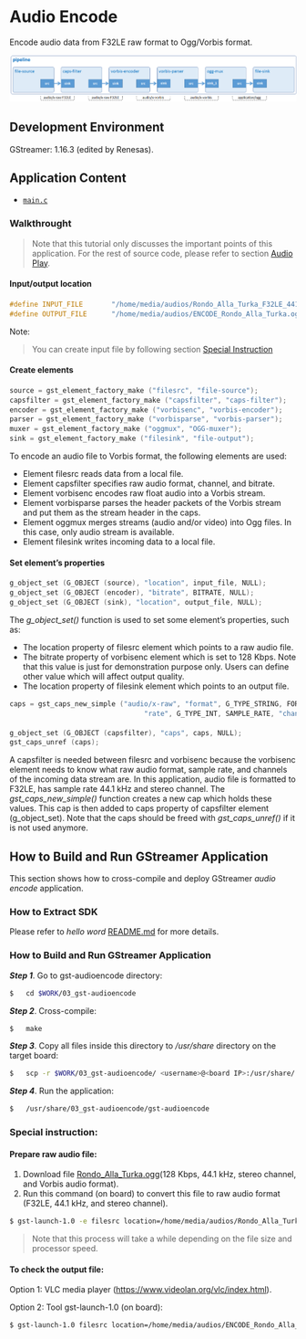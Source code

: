 # Audio Encode

Encode audio data from F32LE raw format to Ogg/Vorbis format.

![Figure audio encode pipeline](figure.png)

## Development Environment

GStreamer: 1.16.3 (edited by Renesas).

## Application Content

+ [`main.c`](main.c)

### Walkthrought
>Note that this tutorial only discusses the important points of this application. For the rest of source code, please refer to section [Audio Play](../01_gst-audioplay/README.md).

#### Input/output location
```c
#define INPUT_FILE       "/home/media/audios/Rondo_Alla_Turka_F32LE_44100_stereo.raw"
#define OUTPUT_FILE      "/home/media/audios/ENCODE_Rondo_Alla_Turka.ogg"
```
Note:
> You can create input file by following section [Special Instruction](#special-instruction)
#### Create elements
```c
source = gst_element_factory_make ("filesrc", "file-source");
capsfilter = gst_element_factory_make ("capsfilter", "caps-filter");
encoder = gst_element_factory_make ("vorbisenc", "vorbis-encoder");
parser = gst_element_factory_make ("vorbisparse", "vorbis-parser");
muxer = gst_element_factory_make ("oggmux", "OGG-muxer");
sink = gst_element_factory_make ("filesink", "file-output");
```
To encode an audio file to Vorbis format, the following elements are used:
-	 Element filesrc reads data from a local file.
-	 Element capsfilter specifies raw audio format, channel, and bitrate.
-	 Element vorbisenc encodes raw float audio into a Vorbis stream.
-	 Element vorbisparse parses the header packets of the Vorbis stream and put them as the stream header in the caps.
-	 Element oggmux merges streams (audio and/or video) into Ogg files. In this case, only audio stream is available.
-	 Element filesink writes incoming data to a local file.

#### Set element’s properties
```c
g_object_set (G_OBJECT (source), "location", input_file, NULL);
g_object_set (G_OBJECT (encoder), "bitrate", BITRATE, NULL);
g_object_set (G_OBJECT (sink), "location", output_file, NULL);
```
The _g_object_set()_ function is used to set some element’s properties, such as:
-	 The location property of filesrc element which points to a raw audio file.
-	 The bitrate property of vorbisenc element which is set to 128 Kbps. Note that this value is just for demonstration purpose only. Users can define other value which will affect output quality.
-	 The location property of filesink element which points to an output file.
```c
caps = gst_caps_new_simple ("audio/x-raw", "format", G_TYPE_STRING, FORMAT,
                                 "rate", G_TYPE_INT, SAMPLE_RATE, "channels", G_TYPE_INT, CHANNEL, NULL);

g_object_set (G_OBJECT (capsfilter), "caps", caps, NULL);
gst_caps_unref (caps);
```
A capsfilter is needed between filesrc and vorbisenc because the vorbisenc element needs to know what raw audio format, sample rate, and channels of the incoming data stream are. In this application, audio file is formatted to F32LE, has sample rate 44.1 kHz and stereo channel.
The _gst_caps_new_simple()_ function creates a new cap which holds these values. This cap is then added to caps property of capsfilter element (g_object_set).
Note that the caps should be freed with _gst_caps_unref()_ if it is not used anymore.

## How to Build and Run GStreamer Application

This section shows how to cross-compile and deploy GStreamer _audio encode_ application.

### How to Extract SDK
Please refer to _hello word_ [README.md](/00_gst-helloworld/README.md) for more details.

### How to Build and Run GStreamer Application

***Step 1***.	Go to gst-audioencode directory:
```sh
$   cd $WORK/03_gst-audioencode
```
***Step 2***.	Cross-compile:
```sh
$   make
```
***Step 3***.	Copy all files inside this directory to _/usr/share_ directory on the target board:
```sh
$   scp -r $WORK/03_gst-audioencode/ <username>@<board IP>:/usr/share/
```
***Step 4***.	Run the application:
```sh
$   /usr/share/03_gst-audioencode/gst-audioencode
```
### Special instruction:
#### Prepare raw audio file:
1.	Download file [Rondo_Alla_Turka.ogg](https://upload.wikimedia.org/wikipedia/commons/b/bd/Rondo_Alla_Turka.ogg)(128 Kbps, 44.1 kHz, stereo channel, and Vorbis audio format).
2. Run this command (on board) to convert this file to raw audio format (F32LE, 44.1 kHz, and stereo channel).
```sh
$ gst-launch-1.0 -e filesrc location=/home/media/audios/Rondo_Alla_Turka.ogg ! oggdemux ! vorbisdec ! audio/x-raw, format=F32LE, rate=44100, channels=2 ! filesink location=/home/media/audios/Rondo_Alla_Turka_F32LE_44100_stereo.raw
```
>Note that this process will take a while depending on the file size and processor speed.
#### To check the output file:

Option 1: VLC media player (https://www.videolan.org/vlc/index.html).

Option 2: Tool gst-launch-1.0 (on board):
```sh
$ gst-launch-1.0 filesrc location=/home/media/audios/ENCODE_Rondo_Alla_Turka.ogg ! oggdemux ! vorbisdec ! audioconvert ! audio/x-raw, format=S16LE ! alsasink
```